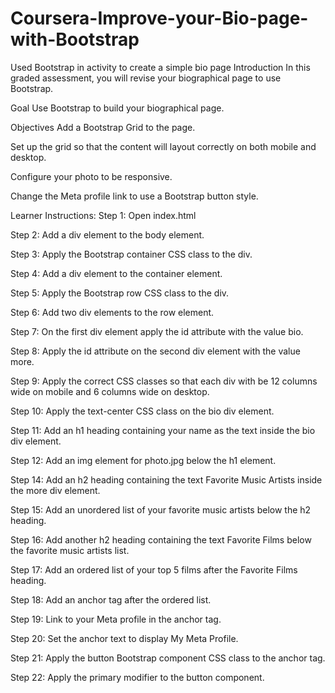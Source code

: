 # Coursera-Improve-your-Bio-page-with-Bootstrap
Used Bootstrap in activity to create a simple bio page
Introduction
In this graded assessment, you will revise your biographical page to use Bootstrap.

Goal
Use Bootstrap to build your biographical page.

Objectives
Add a Bootstrap Grid to the page.

Set up the grid so that the content will layout correctly on both mobile and desktop.

Configure your photo to be responsive.

Change the Meta profile link to use a Bootstrap button style.

Learner Instructions:
Step 1: Open index.html

Step 2: Add a div element to the body element.

Step 3: Apply the Bootstrap container CSS class to the div.

Step 4: Add a div element to the container element.

Step 5: Apply the Bootstrap row CSS class to the div.

Step 6: Add two div elements to the row element.

Step 7: On the first div element apply the id attribute with the value bio.

Step 8: Apply the id attribute on the second div element with the value more.

Step 9: Apply the correct CSS classes so that each div with be 12 columns wide on mobile and 6 columns wide on desktop.

Step 10: Apply the text-center CSS class on the bio div element.

Step 11:  Add an h1 heading containing your name as the text inside the bio div element.

Step 12: Add an img element for photo.jpg below the h1 element.

Step 14: Add an h2 heading containing the text Favorite Music Artists inside the more div element.

Step 15: Add an unordered list of your favorite music artists below the h2 heading.

Step 16: Add another h2 heading containing the text Favorite Films below the favorite music artists list.

Step 17: Add an ordered list of your top 5 films after the Favorite Films heading.

Step 18: Add an anchor tag after the ordered list.

Step 19: Link to your Meta profile in the anchor tag.

Step 20: Set the anchor text to display My Meta Profile.

Step 21: Apply the button Bootstrap component CSS class to the anchor tag.

Step 22: Apply the primary modifier to the button component.
